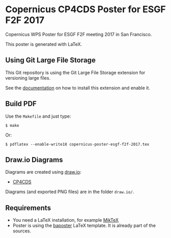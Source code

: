 # Copernicus CP4CDS Poster for ESGF F2F 2017

Copernicus WPS Poster for ESGF F2F meeting 2017 in San Francisco.

This poster is generated with LaTeX.

## Using Git Large File Storage

This Git repository is using the Git Large File Storage extension for versioning large files.

See the [documentation](https://git-lfs.github.com/) on how to install this extension and enable it.


## Build PDF

Use the ``Makefile`` and just type:

    $ make

Or:

    $ pdflatex --enable-write18 copernicus-poster-esgf-f2f-2017.tex

## Draw.io Diagrams

Diagrams are created using [draw.io](https://www.draw.io/):

* [CP4CDS](https://www.draw.io/#Hcehbrecht%2Fcopernicus-poster-esgf-f2f-2017%2Fmaster%2Fdraw.io%2Fcp4cds.xml)

Diagrams (and exported PNG files) are in the folder ``draw.io/``.


## Requirements

* You need a LaTeX installation, for example [MikTeX](https://miktex.org/)
* Poster is using the [baposter](http://www.brian-amberg.de/uni/poster/) LaTeX template. It is already part of the sources.
